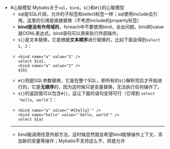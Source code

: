 - #心智模型 Mybatis关于`sql`，`bind`，`${}`和`#{}`的心智模型
	- sql是SQL片段，允许的子标签和select标签一样；sql使用include去引用，这里的引用是直接替换（不考虑include的property标签）
	- **bind是没有作用域的**，foreach中不要使用bind，会出问题。bind的value是OGNL表达式。bind语句可以用来执行外部操作。
	- `${}`是文本替换，它是根据**文本顺序**进行替换的，比如下面会得到`select 1, 2`：
	- ```
	  <bind name="a" value="1" />
	  select ${a},
	  <bind name="a" value="2" />
	  ${b}
	  ```
	- `#{}`则是SQL参数替换，它是在整个SQL，即所有的`${}`解析完后才开始进行的，它是**无顺序**的，因为这时候只是变量替换，无法执行任何操作了。
	- `${}`的返回值可以包含`#{}`，这让下面的语句变得可行（它得到 `select 'hello, world'`）：
	- ```
	  <bind name="a" value="'#{hello}'" />
	  <bind name="hello" value="'hello, world'" />
	  select ${a}
	  ```
	- ---
	- bind能调用任意外部方法，这时候显然就会希望bind能够操作上下文，添加新的变量等操作；Mybatis不支持这么干，但是允许